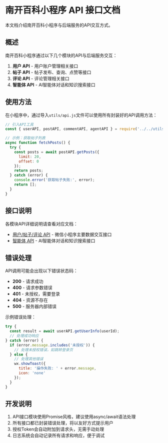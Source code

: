 # 南开百科小程序 API 接口文档

本文档介绍南开百科小程序与后端服务的API交互方式。

## 概述

南开百科小程序通过以下几个模块的API与后端服务交互：

1. **用户 API** - 用户账户管理相关接口
2. **帖子 API** - 帖子发布、查询、点赞等接口
3. **评论 API** - 评论管理相关接口
4. **智能体 API** - AI智能体对话和知识搜索接口

## 使用方法

在小程序中，通过导入`utils/api.js`文件可以使用所有封装好的API调用方法：

```javascript
// 引入API工具
const { userAPI, postAPI, commentAPI, agentAPI } = require('../../utils/api/index');

// 示例：获取帖子列表
async function fetchPosts() {
  try {
    const posts = await postAPI.getPosts({
      limit: 20,
      offset: 0
    });
    return posts;
  } catch (error) {
    console.error('获取帖子失败:', error);
    return [];
  }
}
```

## 接口说明

各模块API详细说明请查看对应文档：

- [用户/帖子/评论 API](./wxapp_api.md) - 微信小程序主要数据交互接口
- [智能体 API](./agent_api.md) - AI智能体对话和知识搜索接口

## 错误处理

API调用可能会出现以下错误状态码：

- **200** - 请求成功
- **400** - 请求参数错误
- **401** - 未授权，需要登录
- **404** - 资源不存在
- **500** - 服务器内部错误

示例错误处理：

```javascript
try {
  const result = await userAPI.getUserInfo(userId);
  // 处理成功响应
} catch (error) {
  if (error.message.includes('未授权')) {
    // 处理未授权错误，如跳转登录页
  } else {
    // 处理其他错误
    wx.showToast({
      title: '操作失败: ' + error.message,
      icon: 'none'
    });
  }
}
```

## 开发说明

1. API接口模块使用Promise风格，建议使用async/await语法处理
2. 所有接口都已封装错误处理，将以友好方式提示用户
3. 授权Token会自动附加到请求头，无需手动处理
4. 日志系统会自动记录所有请求和响应，便于调试
